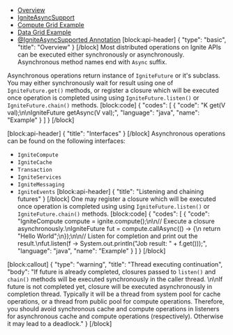 * [Overview](#overview)
* [IgniteAsyncSupport](#igniteasyncsupport)
 * [Compute Grid Example](#section-compute-grid-example)
 * [Data Grid Example](#section-data-grid-example)
* [@IgniteAsyncSupported Annotation](#igniteasyncsupported)
[block:api-header]
{
  "type": "basic",
  "title": "Overview"
}
[/block]
Most distributed operations on Ignite APIs can be executed either synchronously or asynchronously. Asynchronous method names end with `Async` suffix.

Asynchronous operations return instance of `IgniteFuture` or it's subclass. You may either synchronously wait for result using one of `IgniteFuture.get()` methods, or register a closure which will be executed once operation is completed using using `IgniteFuture.listen()` or `IgniteFuture.chain()` methods.
[block:code]
{
  "codes": [
    {
      "code": "K get(V val);\n\nIgniteFuture<K> getAsync(V val);",
      "language": "java",
      "name": "Example"
    }
  ]
}
[/block]

[block:api-header]
{
  "title": "Interfaces"
}
[/block]
Asynchronous operations can be found on the following interfaces:
* `IgniteCompute`
* `IgniteCache`
* `Transaction`
* `IgniteServices`
* `IgniteMessaging`
* `IgniteEvents`
[block:api-header]
{
  "title": "Listening and chaining futures"
}
[/block]
One may register a closure which will be executed once operation is completed using using `IgniteFuture.listen()` or `IgniteFuture.chain()` methods.
[block:code]
{
  "codes": [
    {
      "code": "IgniteCompute compute = ignite.compute();\n\n// Execute a closure asynchronously.\nIgniteFuture<String> fut = compute.callAsync(() -> {\n    return \"Hello World\";\n});\n\n// Listen for completion and print out the result.\nfut.listen(f -> System.out.println(\"Job result: \" + f.get()));",
      "language": "java",
      "name": "Example"
    }
  ]
}
[/block]

[block:callout]
{
  "type": "warning",
  "title": "Thread executing continuation",
  "body": "If future is already completed, closures passed to `listen()` and `chain()` methods will be executed synchronously in the caller thread. \n\nIf future is not completed yet, closure will be executed asynchronously in completion thread. Typically it will be a thread from system pool for cache operations, or a thread from public pool for compute operations. Therefore, you should avoid synchronous cache and compute operations in listeners for asynchronous cache and compute operations (respectively). Otherwise it may lead to a deadlock."
}
[/block]